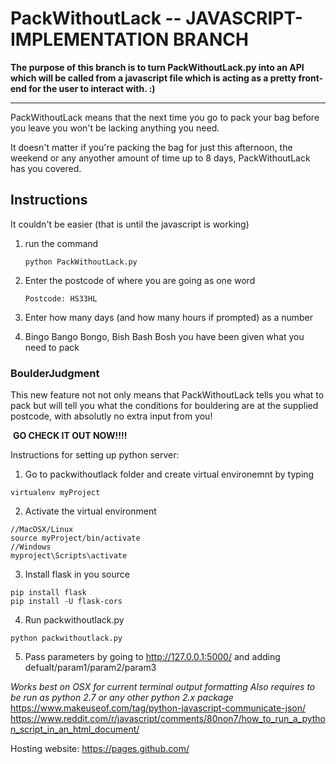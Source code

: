 # PackWithoutLack -- JAVASCRIPT-IMPLEMENTATION BRANCH

__The purpose of this branch is to turn PackWithoutLack.py into an API which will be called from a javascript file which is acting as a pretty front-end for the user to interact with. :)__




___

PackWithoutLack means that the next time you go to pack your bag before you leave you won't be lacking anything you need.

It doesn't matter if you're packing the bag for just this afternoon, the weekend or any anyother amount of time up to 8 days, PackWithoutLack has you covered.

## Instructions

It couldn't be easier (that is until the javascript is working)

1. run the command 

    ```
    python PackWithoutLack.py
    ```

2. Enter the postcode of where you are going as one word 

    ```
    Postcode: HS33HL
    ```

3. Enter how many days (and how many hours if prompted) as a number

4. Bingo Bango Bongo, Bish Bash Bosh you have been given what you need to pack

### BoulderJudgment

This new feature not not only means that PackWithoutLack tells you what to pack but will tell you what the conditions for bouldering are at the supplied postcode, with absolutly no extra input from you!

​																	**GO CHECK IT OUT NOW!!!!**


Instructions for setting up python server:
1. Go to packwithoutlack folder and create virtual environemnt by typing
```
virtualenv myProject
```
2. Activate the virtual environment
```
//MacOSX/Linux
source myProject/bin/activate
//Windows
myproject\Scripts\activate
```
3. Install flask in you source
```
pip install flask
pip install -U flask-cors
```
4. Run packwithoutlack.py
```
python packwithoutlack.py
```
5. Pass parameters by going to http://127.0.0.1:5000/ and adding defualt/param1/param2/param3

_Works best on OSX for current terminal output formatting_
_Also requires to be run as python 2.7 or any other python 2.x package_
https://www.makeuseof.com/tag/python-javascript-communicate-json/
https://www.reddit.com/r/javascript/comments/80non7/how_to_run_a_python_script_in_an_html_document/

Hosting website: https://pages.github.com/
